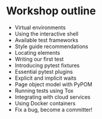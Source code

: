 # Workshop outline
* Virtual environments
* Using the interactive shell
* Available test frameworks
* Style guide recommendations
* Locating elements
* Writing our first test
* Introducing pytest fixtures
* Essential pytest plugins
* Explicit and implicit waits
* Page object model with PyPOM
* Running tests using Tox
* Integrating with cloud services
* Using Docker containers
* Fix a bug, become a committer!
